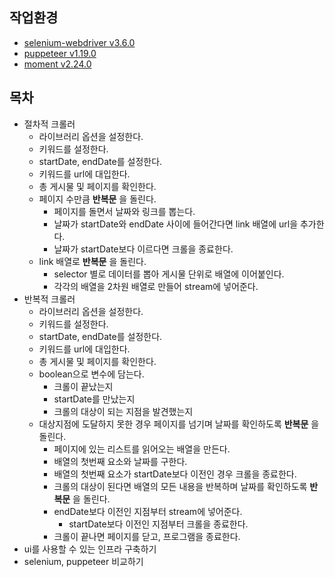 ## 작업환경

- [selenium-webdriver v3.6.0](https://www.npmjs.com/package/selenium-webdriver/v/3.6.0)
- [puppeteer v1.19.0](https://www.npmjs.com/package/puppeteer)
- [moment v2.24.0](https://momentjs.com)

## 목차

- 절차적 크롤러
  - 라이브러리 옵션을 설정한다.
  - 키워드를 설정한다.
  - startDate, endDate를 설정한다.
  - 키워드를 url에 대입한다.
  - 총 게시물 및 페이지를 확인한다.
  - 페이지 수만큼 **반복문** 을 돌린다.
    - 페이지를 돌면서 날짜와 링크를 뽑는다.
    - 날짜가 startDate와 endDate 사이에 들어간다면 link 배열에 url을 추가한다.
    - 날짜가 startDate보다 이르다면 크롤을 종료한다.
  - link 배열로 **반복문** 을 돌린다.
    - selector 별로 데이터를 뽑아 게시물 단위로 배열에 이어붙인다.
    - 각각의 배열을 2차원 배열로 만들어 stream에 넣어준다.
- 반복적 크롤러
  - 라이브러리 옵션을 설정한다.
  - 키워드를 설정한다.
  - startDate, endDate를 설정한다.
  - 키워드를 url에 대입한다.
  - 총 게시물 및 페이지를 확인한다.
  - boolean으로 변수에 담는다.
    - 크롤이 끝났는지
    - startDate를 만났는지
    - 크롤의 대상이 되는 지점을 발견했는지
  - 대상지점에 도달하지 못한 경우 페이지를 넘기며 날짜를 확인하도록 **반복문** 을 돌린다.
    - 페이지에 있는 리스트를 읽어오는 배열을 만든다.
    - 배열의 첫번째 요소와 날짜를 구한다.
    - 배열의 첫번째 요소가 startDate보다 이전인 경우 크롤을 종료한다.
    - 크롤의 대상이 된다면 배열의 모든 내용을 반복하며 날짜를 확인하도록 **반복문** 을 돌린다.
    - endDate보다 이전인 지점부터 stream에 넣어준다.
      - startDate보다 이전인 지점부터 크롤을 종료한다.
    - 크롤이 끝나면 페이지를 닫고, 프로그램을 종료한다.
- ui를 사용할 수 있는 인프라 구축하기
- selenium, puppeteer 비교하기
